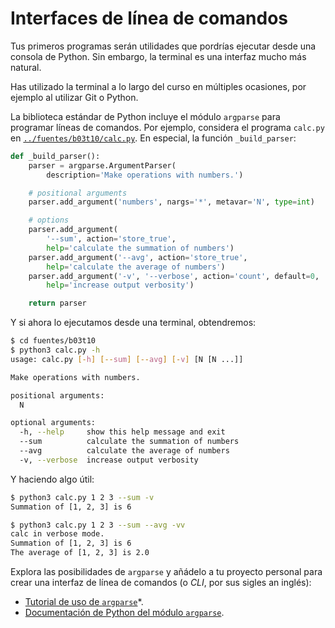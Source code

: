 # Interfaces de línea de comandos

Tus primeros programas serán utilidades que pordrías ejecutar desde una
consola de Python. Sin embargo, la terminal es una interfaz mucho más natural.

Has utilizado la terminal a lo largo del curso en múltiples ocasiones, por
ejemplo al utilizar Git o Python.

La biblioteca estándar de Python incluye el módulo `argparse` para programar
líneas de comandos. Por ejemplo, considera el programa `calc.py` en
[`../fuentes/b03t10/calc.py`](../fuentes/b03t10/calc.py). En especial, la
función `_build_parser`:

```python
def _build_parser():
    parser = argparse.ArgumentParser(
        description='Make operations with numbers.')

    # positional arguments
    parser.add_argument('numbers', nargs='*', metavar='N', type=int)

    # options
    parser.add_argument(
        '--sum', action='store_true',
        help='calculate the summation of numbers')
    parser.add_argument('--avg', action='store_true',
        help='calculate the average of numbers')
    parser.add_argument('-v', '--verbose', action='count', default=0,
        help='increase output verbosity')

    return parser
```

Y si ahora lo ejecutamos desde una terminal, obtendremos:

```bash
$ cd fuentes/b03t10
$ python3 calc.py -h
usage: calc.py [-h] [--sum] [--avg] [-v] [N [N ...]]

Make operations with numbers.

positional arguments:
  N

optional arguments:
  -h, --help     show this help message and exit
  --sum          calculate the summation of numbers
  --avg          calculate the average of numbers
  -v, --verbose  increase output verbosity
```

Y haciendo algo útil:

```bash
$ python3 calc.py 1 2 3 --sum -v
Summation of [1, 2, 3] is 6

$ python3 calc.py 1 2 3 --sum --avg -vv
calc in verbose mode.
Summation of [1, 2, 3] is 6
The average of [1, 2, 3] is 2.0
```

Explora las posibilidades de `argparse` y añádelo a tu proyecto
personal para crear una interfaz de línea de comandos (o _CLI_, por sus
sigles an inglés):

* [Tutorial de uso de `argparse`](https://docs.python.org/3.7/howto/argparse.html)*.
* [Documentación de Python del módulo `argparse`](https://docs.python.org/3.7/library/argparse.html#module-argparse).
